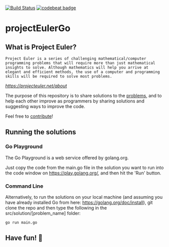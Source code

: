 [![Build Status](https://travis-ci.com/james-flynn-ie/projectEulerGo.svg)](https://travis-ci.com/james-flynn-ie/projectEulerGo) [![codebeat badge](https://codebeat.co/badges/16700183-8075-44b6-be22-321e02349a97)](https://codebeat.co/projects/github-com-james-flynn-ie-projecteulergo-master)


# projectEulerGo
## What is Project Euler?
`Project Euler is a series of challenging mathematical/computer programming problems that will require more than just mathematical insights to solve. Although mathematics will help you arrive at elegant and efficient methods, the use of a computer and programming skills will be required to solve most problems.`

_https://projecteuler.net/about_

The purpose of this repository is to share solutions to the [problems](https://projecteuler.net/archives), and to help each other improve as programmers by sharing solutions and suggesting ways to improve the code.

Feel free to [contribute](https://github.com/james-flynn-ie/projectEulerGo/blob/master/CONTRIBUTING.md)!

## Running the solutions
### Go Playground
The Go Playground is a web service offered by golang.org.

Just copy the code from the main.go file in the solution you want to run into the code window on https://play.golang.org/, and then hit the 'Run' button.

### Command Line
Alternatively, to run the solutions on your local machine (and assuming you have already installed Go from here: https://golang.org/doc/install), git clone the repo and then type the following in the src/solution/[problem_name] folder:

```
go run main.go
```

## Have fun! :tada:
